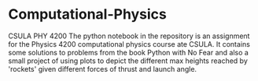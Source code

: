 # Computational-Physics
CSULA PHY 4200
The python notebook in the repository is an assignment for the Physics 4200 computational physics course ate CSULA. It contains some solutions to problems from the book Python with No Fear and also a small project of using plots to depict the different max heights reached by 'rockets' given different forces of thrust and launch angle.
